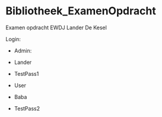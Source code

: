 # Bibliotheek_ExamenOpdracht
Examen opdracht EWDJ
Lander De Kesel

Login:
- Admin:
-   Lander
-   TestPass1

- User
-   Baba
-   TestPass2
